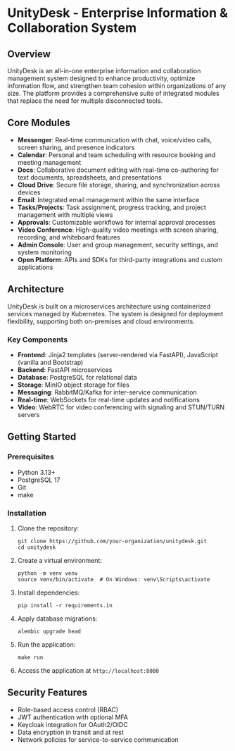 # UnityDesk - Enterprise Information & Collaboration System

## Overview

UnityDesk is an all-in-one enterprise information and collaboration management system designed to enhance productivity, optimize information flow, and strengthen team cohesion within organizations of any size. The platform provides a comprehensive suite of integrated modules that replace the need for multiple disconnected tools.

## Core Modules

- **Messenger**: Real-time communication with chat, voice/video calls, screen sharing, and presence indicators
- **Calendar**: Personal and team scheduling with resource booking and meeting management
- **Docs**: Collaborative document editing with real-time co-authoring for text documents, spreadsheets, and presentations
- **Cloud Drive**: Secure file storage, sharing, and synchronization across devices
- **Email**: Integrated email management within the same interface
- **Tasks/Projects**: Task assignment, progress tracking, and project management with multiple views
- **Approvals**: Customizable workflows for internal approval processes
- **Video Conference**: High-quality video meetings with screen sharing, recording, and whiteboard features
- **Admin Console**: User and group management, security settings, and system monitoring
- **Open Platform**: APIs and SDKs for third-party integrations and custom applications

## Architecture

UnityDesk is built on a microservices architecture using containerized services managed by Kubernetes. The system is designed for deployment flexibility, supporting both on-premises and cloud environments.

### Key Components

- **Frontend**: Jinja2 templates (server-rendered via FastAPI), JavaScript (vanilla and Bootstrap)
- **Backend**: FastAPI microservices
- **Database**: PostgreSQL for relational data  
- **Storage**: MinIO object storage for files
- **Messaging**: RabbitMQ/Kafka for inter-service communication
- **Real-time**: WebSockets for real-time updates and notifications
- **Video**: WebRTC for video conferencing with signaling and STUN/TURN servers

## Getting Started

### Prerequisites
- Python 3.13+
- PostgreSQL 17
- Git
- make

### Installation

1. Clone the repository:
   ```
   git clone https://github.com/your-organization/unitydesk.git
   cd unitydesk
   ```

2. Create a virtual environment:
   ```
   python -m venv venv
   source venv/bin/activate  # On Windows: venv\Scripts\activate
   ```

3. Install dependencies:
   ```
   pip install -r requirements.in
   ```

4. Apply database migrations:
   ```
   alembic upgrade head
   ```

5. Run the application:
   ```
   make run
   ```

6. Access the application at `http://localhost:8000`

## Security Features

- Role-based access control (RBAC)
- JWT authentication with optional MFA
- Keycloak integration for OAuth2/OIDC
- Data encryption in transit and at rest
- Network policies for service-to-service communication